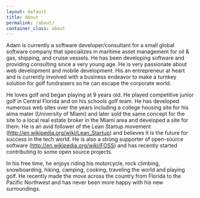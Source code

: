 ```yaml
---
layout: default
title: About
permalink: /about/
container_class: about
---
```


Adam is currently a software developer/consultant for a small global software company that specializes in maritime asset management for oil & gas, shipping, and cruise vessels.  He has been developing software and providing consulting since a very young age.  He is very passionate about web development and mobile development.  His an entrepreneur at heart and is currently involved with a business endeavor to make a turnkey solution for golf fundraisers so he can escape the corporate world.  

He loves golf and began playing at 9 years old.  He played competitive junior golf in Central Florida and on his schools golf team.  He has developed numerous web sites over the years including a college housing site for his alma mater (University of Miami) and later sold the same concept for the site to a local real estate broker in the Miami area and developed a site for them.  He is an avid follower of the Lean Startup movement (http://en.wikipedia.org/wiki/Lean_Startup) and believes it is the future for success in the tech world. He is also a strong supporter of open-source software (http://en.wikipedia.org/wiki/FOSS) and has recently started contributing to some open source projects.

In his free time, he enjoys riding his motorcycle, rock climbing, snowboarding, hiking, camping, cooking, traveling the world and playing golf.  He recently made the move across the country from Florida to the Pacific Northwest and has never been more happy with his new surroundings.
